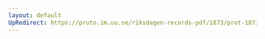 ```yaml
---
layout: default
UpRedirect: https://pruto.im.uu.se/riksdagen-records-pdf/1873/prot-1873--ak--523/prot-1873--ak--523_001.pdf
---
```

